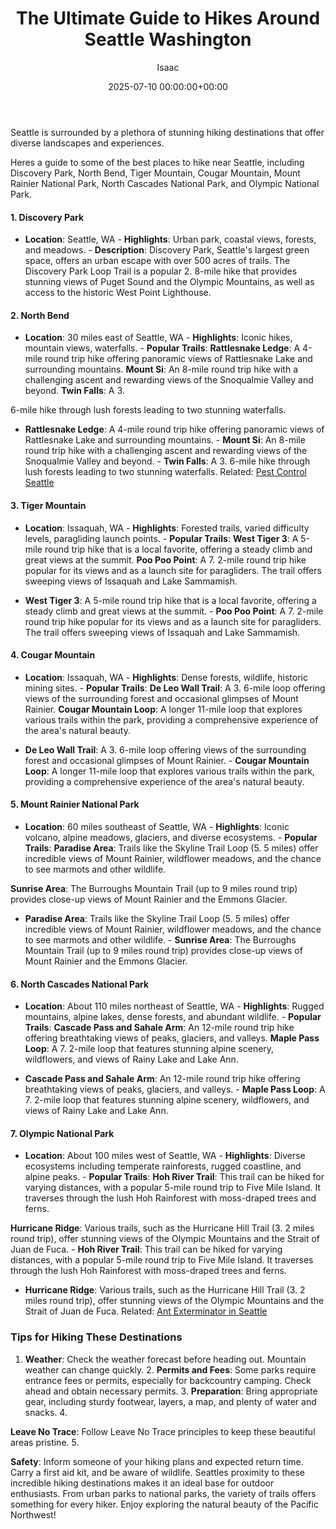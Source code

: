 ﻿---
title: The Ultimate Guide to Hikes Around Seattle Washington
description: Seattle is surrounded by a plethora of stunning hiking destinations that offer diverse landscapes and experiences. Heres a guide to some of the best places to...
slug: /the-ultimate-guide-to-hikes-around-seattle-washington/
date: 2025-07-10 00:00:00+00:00
lastmod: 2025-07-10 00:00:00+03:00
author: Isaac
categories:

- Guide

- No See Ums

- Seattle
tags:

- guide

- ultimate

- hike
layout: post
---

Seattle is surrounded by a plethora of stunning hiking destinations that offer diverse landscapes and experiences.

Heres a guide to some of the best places to hike near Seattle, including Discovery Park, North Bend, Tiger Mountain, Cougar Mountain, Mount Rainier National Park, North Cascades National Park, and Olympic National Park.

####  1. Discovery Park

- **Location**: Seattle, WA - **Highlights**: Urban park, coastal views, forests, and meadows. - **Description**: Discovery Park, Seattle's largest green space, offers an urban escape with over 500 acres of trails. The Discovery Park Loop Trail is a popular 2. 8-mile hike that provides stunning views of Puget Sound and the Olympic Mountains, as well as access to the historic West Point Lighthouse.

####  2. North Bend

- **Location**: 30 miles east of Seattle, WA - **Highlights**: Iconic hikes, mountain views, waterfalls. - **Popular Trails**: **Rattlesnake Ledge**: A 4-mile round trip hike offering panoramic views of Rattlesnake Lake and surrounding mountains. **Mount Si**: An 8-mile round trip hike with a challenging ascent and rewarding views of the Snoqualmie Valley and beyond. **Twin Falls**: A 3.

6-mile hike through lush forests leading to two stunning waterfalls.

- **Rattlesnake Ledge**: A 4-mile round trip hike offering panoramic views of Rattlesnake Lake and surrounding mountains. - **Mount Si**: An 8-mile round trip hike with a challenging ascent and rewarding views of the Snoqualmie Valley and beyond. - **Twin Falls**: A 3. 6-mile hike through lush forests leading to two stunning waterfalls. Related: [Pest Control Seattle](https://pestpolicy.com/seattle/pest-control-seattle/)

####  3. Tiger Mountain

- **Location**: Issaquah, WA - **Highlights**: Forested trails, varied difficulty levels, paragliding launch points. - **Popular Trails**: **West Tiger 3**: A 5-mile round trip hike that is a local favorite, offering a steady climb and great views at the summit. **Poo Poo Point**: A 7. 2-mile round trip hike popular for its views and as a launch site for paragliders. The trail offers sweeping views of Issaquah and Lake Sammamish.

- **West Tiger 3**: A 5-mile round trip hike that is a local favorite, offering a steady climb and great views at the summit. - **Poo Poo Point**: A 7. 2-mile round trip hike popular for its views and as a launch site for paragliders. The trail offers sweeping views of Issaquah and Lake Sammamish.

####  4. Cougar Mountain

- **Location**: Issaquah, WA - **Highlights**: Dense forests, wildlife, historic mining sites. - **Popular Trails**: **De Leo Wall Trail**: A 3. 6-mile loop offering views of the surrounding forest and occasional glimpses of Mount Rainier. **Cougar Mountain Loop**: A longer 11-mile loop that explores various trails within the park, providing a comprehensive experience of the area's natural beauty.

- **De Leo Wall Trail**: A 3. 6-mile loop offering views of the surrounding forest and occasional glimpses of Mount Rainier. - **Cougar Mountain Loop**: A longer 11-mile loop that explores various trails within the park, providing a comprehensive experience of the area's natural beauty.

####  5. Mount Rainier National Park

- **Location**: 60 miles southeast of Seattle, WA - **Highlights**: Iconic volcano, alpine meadows, glaciers, and diverse ecosystems. - **Popular Trails**: **Paradise Area**: Trails like the Skyline Trail Loop (5. 5 miles) offer incredible views of Mount Rainier, wildflower meadows, and the chance to see marmots and other wildlife.

**Sunrise Area**: The Burroughs Mountain Trail (up to 9 miles round trip) provides close-up views of Mount Rainier and the Emmons Glacier.

- **Paradise Area**: Trails like the Skyline Trail Loop (5. 5 miles) offer incredible views of Mount Rainier, wildflower meadows, and the chance to see marmots and other wildlife. - **Sunrise Area**: The Burroughs Mountain Trail (up to 9 miles round trip) provides close-up views of Mount Rainier and the Emmons Glacier.

####  6. North Cascades National Park

- **Location**: About 110 miles northeast of Seattle, WA - **Highlights**: Rugged mountains, alpine lakes, dense forests, and abundant wildlife. - **Popular Trails**: **Cascade Pass and Sahale Arm**: An 12-mile round trip hike offering breathtaking views of peaks, glaciers, and valleys. **Maple Pass Loop**: A 7. 2-mile loop that features stunning alpine scenery, wildflowers, and views of Rainy Lake and Lake Ann.

- **Cascade Pass and Sahale Arm**: An 12-mile round trip hike offering breathtaking views of peaks, glaciers, and valleys. - **Maple Pass Loop**: A 7. 2-mile loop that features stunning alpine scenery, wildflowers, and views of Rainy Lake and Lake Ann.

####  7. Olympic National Park

- **Location**: About 100 miles west of Seattle, WA - **Highlights**: Diverse ecosystems including temperate rainforests, rugged coastline, and alpine peaks. - **Popular Trails**: **Hoh River Trail**: This trail can be hiked for varying distances, with a popular 5-mile round trip to Five Mile Island. It traverses through the lush Hoh Rainforest with moss-draped trees and ferns.

**Hurricane Ridge**: Various trails, such as the Hurricane Hill Trail (3. 2 miles round trip), offer stunning views of the Olympic Mountains and the Strait of Juan de Fuca. - **Hoh River Trail**: This trail can be hiked for varying distances, with a popular 5-mile round trip to Five Mile Island. It traverses through the lush Hoh Rainforest with moss-draped trees and ferns.

- **Hurricane Ridge**: Various trails, such as the Hurricane Hill Trail (3. 2 miles round trip), offer stunning views of the Olympic Mountains and the Strait of Juan de Fuca. Related: [Ant Exterminator in Seattle](https://pestpolicy.com/ant-exterminator-in-seattle/)

###  Tips for Hiking These Destinations

1. **Weather**: Check the weather forecast before heading out. Mountain weather can change quickly. 2. **Permits and Fees**: Some parks require entrance fees or permits, especially for backcountry camping. Check ahead and obtain necessary permits. 3. **Preparation**: Bring appropriate gear, including sturdy footwear, layers, a map, and plenty of water and snacks. 4.

**Leave No Trace**: Follow Leave No Trace principles to keep these beautiful areas pristine. 5.

**Safety**: Inform someone of your hiking plans and expected return time. Carry a first aid kit, and be aware of wildlife. Seattles proximity to these incredible hiking destinations makes it an ideal base for outdoor enthusiasts. From urban parks to national parks, the variety of trails offers something for every hiker. Enjoy exploring the natural beauty of the Pacific Northwest!
